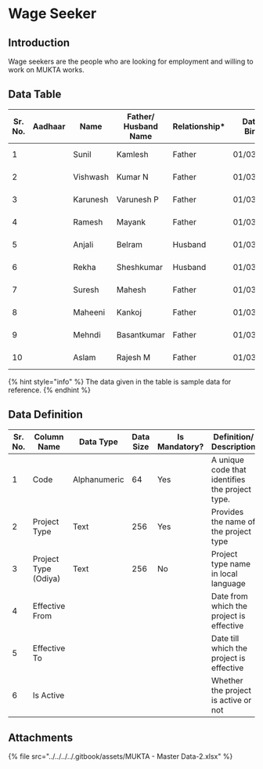 # Wage Seeker

## Introduction

Wage seekers are the people who are looking for employment and willing to work on MUKTA works.

## Data Table

| Sr. No. | Aadhaar | Name     | Father/ Husband Name | Relationship\* | Date of Birth\* | Gender | Social Category | Mobile Number | Skill Category | Skill | Pincode | City\*    | Ward\* | Locality\*  | Street Name | Door/ House No. | Account holder's name\* | Account number\* | IFSC\*      |
| ------- | ------- | -------- | -------------------- | -------------- | --------------- | ------ | --------------- | ------------- | -------------- | ----- | ------- | --------- | ------ | ----------- | ----------- | --------------- | ----------------------- | ---------------- | ----------- |
| 1       |         | Sunil    | Kamlesh              | Father         | 01/03/1991      | Male   | OBC             | 7007099196    |                |       | 759001  | Dhenkanal | Ward 1 | Mahisapat   |             | 101/A/01        | Sunil                   | 041401518941     | ICIC0000047 |
| 2       |         | Vishwash | Kumar N              | Father         | 01/03/1991      | Male   | OBC             | 7007099196    |                |       | 759001  | Dhenkanal | Ward 1 | Bankual     |             | 101/A/02        | Vishwash                | 041401518942     | ICIC0000047 |
| 3       |         | Karunesh | Varunesh P           | Father         | 01/03/1991      | Male   | OBC             | 7007099196    |                |       | 759001  | Dhenkanal | Ward 1 | Ichhadeipur |             | 101/A/03        | Karunesh                | 041401518943     | ICIC0000047 |
| 4       |         | Ramesh   | Mayank               | Father         | 01/03/1991      | Male   | OBC             | 7007099196    |                |       | 759001  | Dhenkanal | Ward 1 | Bhagabanpur |             | 101/A/04        | Ramesh                  | 041401518944     | ICIC0000047 |
| 5       |         | Anjali   | Belram               | Husband        | 01/03/1991      | Female | GEN             | 7007099196    |                |       | 759001  | Dhenkanal | Ward 1 | Mahisapat   |             | 101/A/05        | Anjali                  | 041401518945     | ICIC0000047 |
| 6       |         | Rekha    | Sheshkumar           | Husband        | 01/03/1991      | Female | SC              | 7007099196    |                |       | 759001  | Dhenkanal | Ward 1 | Bankual     |             | 101/A/06        | Rekha                   | 041401518946     | ICIC0000047 |
| 7       |         | Suresh   | Mahesh               | Father         | 01/03/1991      | Male   | SC              | 7007099196    |                |       | 759001  | Dhenkanal | Ward 1 | Ichhadeipur |             | 101/A/07        | Suresh                  | 041401518947     | ICIC0000047 |
| 8       |         | Maheeni  | Kankoj               | Father         | 01/03/1991      | Male   | SC              | 7007099196    |                |       | 759001  | Dhenkanal | Ward 1 | Bhagabanpur |             | 101/A/08        | Maheeni                 | 041401518948     | ICIC0000047 |
| 9       |         | Mehndi   | Basantkumar          | Father         | 01/03/1991      | Female | OBC             | 7007099196    |                |       | 759001  | Dhenkanal | Ward 1 | Mahisapat   |             | 101/A/09        | Mehndi                  | 041401518949     | ICIC0000047 |
| 10      |         | Aslam    | Rajesh M             | Father         | 01/03/1991      | Male   | OBC             | 7007099196    |                |       | 759001  | Dhenkanal | Ward 1 | Bankual     |             | 101/A/10        | Aslam                   | 041401518950     | ICIC0000047 |

{% hint style="info" %}
The data given in the table is sample data for reference.
{% endhint %}

## Data Definition

| Sr. No. | Column Name          | Data Type    | Data Size | Is Mandatory? | Definition/ Description                         |
| ------- | -------------------- | ------------ | --------- | ------------- | ----------------------------------------------- |
| 1       | Code                 | Alphanumeric | 64        | Yes           | A unique code that identifies the project type. |
| 2       | Project Type         | Text         | 256       | Yes           | Provides the name of the project type           |
| 3       | Project Type (Odiya) | Text         | 256       | No            | Project type name in local language             |
| 4       | Effective From       |              |           |               | Date from which the project is effective        |
| 5       | Effective To         |              |           |               | Date till which the project is effective        |
| 6       | Is Active            |              |           |               | Whether the project is active or not            |

## Attachments

{% file src="../../../../.gitbook/assets/MUKTA - Master Data-2.xlsx" %}
